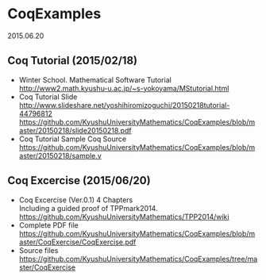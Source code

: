 # CoqExamples
2015.06.20

## Coq Tutorial (2015/02/18)
* Winter School. Mathematical Software Tutorial  
http://www2.math.kyushu-u.ac.jp/~s-yokoyama/MStutorial.html 
* Coq Tutorial Slide  
http://www.slideshare.net/yoshihiromizoguchi/20150218tutorial-44796812   
https://github.com/KyushuUniversityMathematics/CoqExamples/blob/master/20150218/slide20150218.pdf  
* Coq Tutorial Sample Coq Source 
https://github.com/KyushuUniversityMathematics/CoqExamples/blob/master/20150218/sample.v   

## Coq Excercise (2015/06/20)
* Coq Excercise (Ver.0.1) 4 Chapters  
Including a guided proof of TPPmark2014.
https://github.com/KyushuUniversityMathematics/TPP2014/wiki  
* Complete PDF file  
https://github.com/KyushuUniversityMathematics/CoqExamples/blob/master/CoqExercise/CoqExercise.pdf  
* Source files
https://github.com/KyushuUniversityMathematics/CoqExamples/tree/master/CoqExercise  
